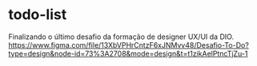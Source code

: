 # todo-list

Finalizando o último desafio da formação de designer UX/UI da DIO.
https://www.figma.com/file/13XbVPHrCntzF6xJNMvv48/Desafio-To-Do?type=design&node-id=73%3A2708&mode=design&t=t1zikAelPtncTjZu-1
